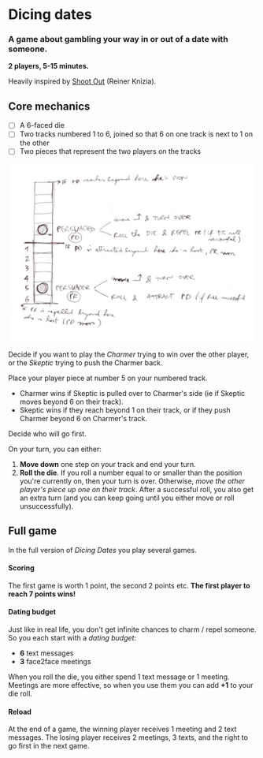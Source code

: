 # Dicing dates

### A game about gambling your way in or out of a date with someone.

**2 players, 5-15 minutes.**

Heavily inspired by [Shoot Out](https://www.boardgamegeek.com/boardgame/23025/shoot-out) (Reiner Knizia).

## Core mechanics

- [ ] A 6-faced die
- [ ] Two tracks numbered 1 to 6, joined so that 6 on one track is next to 1 on the other
- [ ] Two pieces that represent the two players on the tracks

![](assets/dicing-dates-small.jpg)

Decide if you want to play the *Charmer* trying to win over the other player, or the *Skeptic* trying to push the Charmer back.

Place your player piece at number 5 on your numbered track.

* Charmer wins if Skeptic is pulled over to Charmer's side (ie if Skeptic moves beyond 6 on their track). 
* Skeptic wins if they reach beyond 1 on their track, or if they push Charmer beyond 6 on Charmer's track.

Decide who will go first.

On your turn, you can either:

1. **Move down** one step on your track and end your turn.
2. **Roll the die**. If you roll a number equal to or smaller than the position you're currently on, then your turn is over. Otherwise, *move the other player's piece up one on their track*. After a successful roll, you also get an extra turn (and you can keep going until you either move or roll unsuccessfully).

## Full game

In the full version of *Dicing Dates* you play several games. 

#### Scoring

The first game is worth 1 point, the second 2 points etc. **The first player to reach 7 points wins!**

#### Dating budget

Just like in real life, you don't get infinite chances to charm / repel someone. So you each start with a *dating budget*:

* **6** text messages
* **3** face2face meetings

When you roll the die, you either spend 1 text message or 1 meeting. Meetings are more effective, so when you use them you can add **+1** to your die roll. 

#### Reload

At the end of a game, the winning player receives 1 meeting and 2 text messages. The losing player receives 2 meetings, 3 texts, and the right to go first in the next game. 

